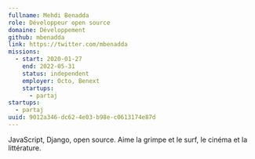 ```yaml
---
fullname: Mehdi Benadda
role: Développeur open source
domaine: Développement
github: mbenadda
link: https://twitter.com/mbenadda
missions:
  - start: 2020-01-27
    end: 2022-05-31
    status: independent
    employer: Octo, Benext
    startups:
      - partaj
startups:
  - partaj
uuid: 9012a346-dc62-4e03-b98e-c0613174e87d
---
```

JavaScript, Django, open source. Aime la grimpe et le surf, le cinéma et la littérature.